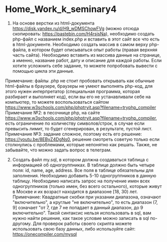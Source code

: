 # Home_Work_k_seminary4

1. На основе верстки из html-документа https://disk.yandex.ru/d/H9_wDMSChowFVg (можно отсюда скопировать: https://pastebin.com/H4rsjsNa), необходимо создать php-файл с названием index.php и вставить в этот сайт все что есть в html-документе.
Необходимо создать массив в самом верху php-файла, в котором будет описываться опыт работы (правая верхняя часть сайта). Необходимо вставить из массива данные на странице, а именно, название работ, дату и описание для каждой работы.
Если хотите усложнить себе задание, то можете попробовать вывести с помощью цикла эти данные.

Примечание: файлы .php не стоит пробовать открывать как обычные html-файлы в браузере, браузеры не умеют выполнять php-код, для этого нужен интерпретатор (специальная программа, которая разбирает и выполняет код), если вы его не устанавливали себе на компьютер, то можете воспользоваться сайтом https://www.w3schools.com/php/phptryit.asp?filename=tryphp_compiler
Примечание №2: в песочнице php, на сайте https://www.w3schools.com/php/phptryit.asp?filename=tryphp_compiler, есть ограничение по количеству символов/строк, в случае если превысить лимит, то будет сгенерирован, в результате, пустой лист.
Примечание №3: задание сложное, поэтому есть его решение: https://youtu.be/8EByZ4DgNs0, решение смотреть советую только если столкнулись с проблемами, которые непонятно как решать. Также, не забывайте, что можно задать вопрос в телеграм.

2. Создать файл my.sql, в котором должна создаваться таблица с информацией об одногруппниках. В таблице должно быть четыре поля: id, name, age, address. Все поля в таблице обязательны для заполнения.
Необходимо добавить 5-10 одногруппников в данную таблицу.
Необходимо написать запрос на получение имен всех одногруппников (только имен, без всего остального), которые живут в Москве и их возраст находится в диапазоне [18, 30) лет. 
Примечание:
Квадратные скобки при указании диапазона, означают "включительно", а круглые "не включительно", то есть диапазон (7, 9] означает "от 7, где 7 не попадает в данный диапазон, до 9 включительно". Такой синтаксис нельзя использовать в sql, вам нужно найти решение, как такое условие можно записать в sql по-другому.
Для проверок работы своего скрипта можете использовать свою базу данных, либо используйте сайт: https://onecompiler.com/mysql
